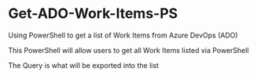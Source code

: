 # Get-ADO-Work-Items-PS
Using PowerShell to get a list of Work Items from Azure DevOps (ADO)

This PowerShell will allow users to get all Work Items listed via PowerShell

The Query is what will be exported into the list
